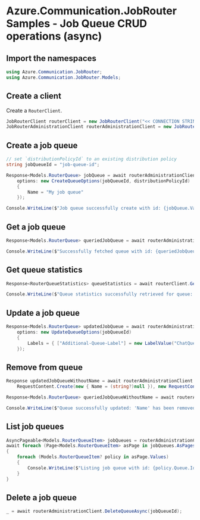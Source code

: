 # Azure.Communication.JobRouter Samples - Job Queue CRUD operations (async)

## Import the namespaces

```C# Snippet:Azure_Communication_JobRouter_Tests_Samples_UsingStatements
using Azure.Communication.JobRouter;
using Azure.Communication.JobRouter.Models;
```

## Create a client

Create a `RouterClient`.

```C# Snippet:Azure_Communication_JobRouter_Tests_Samples_CreateClient
JobRouterClient routerClient = new JobRouterClient("<< CONNECTION STRING >>");
JobRouterAdministrationClient routerAdministrationClient = new JobRouterAdministrationClient("<< CONNECTION STRING >>");
```

## Create a job queue

```C# Snippet:Azure_Communication_JobRouter_Tests_Samples_Crud_CreateJobQueue_Async
// set `distributionPolicyId` to an existing distribution policy
string jobQueueId = "job-queue-id";

Response<Models.RouterQueue> jobQueue = await routerAdministrationClient.CreateQueueAsync(
    options: new CreateQueueOptions(jobQueueId, distributionPolicyId)
    {
        Name = "My job queue"
    });

Console.WriteLine($"Job queue successfully create with id: {jobQueue.Value.Id}");
```

## Get a job queue

```C# Snippet:Azure_Communication_JobRouter_Tests_Samples_Crud_GetJobQueue_Async
Response<Models.RouterQueue> queriedJobQueue = await routerAdministrationClient.GetQueueAsync(jobQueueId);

Console.WriteLine($"Successfully fetched queue with id: {queriedJobQueue.Value.Id}");
```

## Get queue statistics

```C# Snippet:Azure_Communication_JobRouter_Tests_Samples_Crud_GetJobQueueStat_Async
Response<RouterQueueStatistics> queueStatistics = await routerClient.GetQueueStatisticsAsync(queueId: jobQueueId);

Console.WriteLine($"Queue statistics successfully retrieved for queue: {JsonSerializer.Serialize(queueStatistics.Value)}");
```


## Update a job queue

```C# Snippet:Azure_Communication_JobRouter_Tests_Samples_Crud_UpdateGetJobQueue_Async
Response<Models.RouterQueue> updatedJobQueue = await routerAdministrationClient.UpdateQueueAsync(
    options: new UpdateQueueOptions(jobQueueId)
    {
        Labels = { ["Additional-Queue-Label"] = new LabelValue("ChatQueue") }
    });
```

## Remove from queue

```C# Snippet:Azure_Communication_JobRouter_Tests_Samples_Crud_UpdateQueueRemoveProp_Async
Response updatedJobQueueWithoutName = await routerAdministrationClient.UpdateQueueAsync(jobQueueId,
    RequestContent.Create(new { Name = (string?)null }), new RequestContext());

Response<Models.RouterQueue> queriedJobQueueWithoutName = await routerAdministrationClient.GetQueueAsync(jobQueueId);

Console.WriteLine($"Queue successfully updated: 'Name' has been removed. Status: {string.IsNullOrWhiteSpace(queriedJobQueueWithoutName.Value.Name)}");
```

## List job queues

```C# Snippet:Azure_Communication_JobRouter_Tests_Samples_Crud_GetJobQueues_Async
AsyncPageable<Models.RouterQueueItem> jobQueues = routerAdministrationClient.GetQueuesAsync();
await foreach (Page<Models.RouterQueueItem> asPage in jobQueues.AsPages(pageSizeHint: 10))
{
    foreach (Models.RouterQueueItem? policy in asPage.Values)
    {
        Console.WriteLine($"Listing job queue with id: {policy.Queue.Id}");
    }
}
```

## Delete a job queue

```C# Snippet:Azure_Communication_JobRouter_Tests_Samples_Crud_DeleteJobQueue_Async
_ = await routerAdministrationClient.DeleteQueueAsync(jobQueueId);
```
